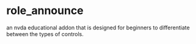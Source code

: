 # role_announce
an nvda educational addon that is designed for beginners to differentiate between the types of controls.
